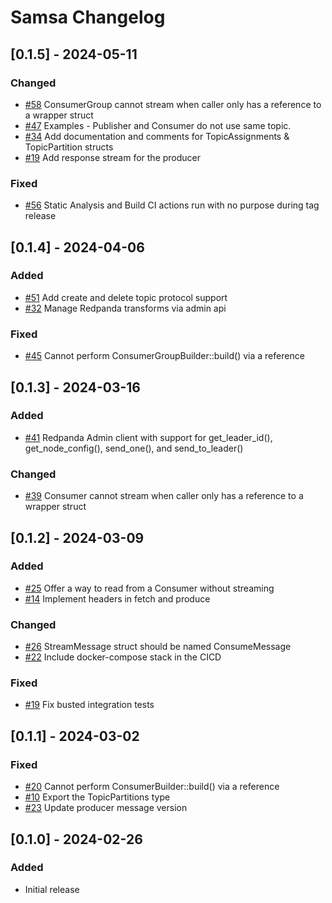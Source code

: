 # Samsa Changelog

## [0.1.5] - 2024-05-11
### Changed
- [#58](https://github.com/CallistoLabsNYC/samsa/issues/58) ConsumerGroup cannot stream when caller only has a reference to a wrapper struct
- [#47](https://github.com/CallistoLabsNYC/samsa/issues/47) Examples - Publisher and Consumer do not use same topic.
- [#34](https://github.com/CallistoLabsNYC/samsa/issues/34) Add documentation and comments for TopicAssignments & TopicPartition structs
- [#19](https://github.com/CallistoLabsNYC/samsa/issues/19) Add response stream for the producer

### Fixed
- [#56](https://github.com/CallistoLabsNYC/samsa/issues/56) Static Analysis and Build CI actions run with no purpose during tag release

## [0.1.4] - 2024-04-06
### Added
- [#51](https://github.com/CallistoLabsNYC/samsa/issues/51) Add create and delete topic protocol support
- [#32](https://github.com/CallistoLabsNYC/samsa/issues/32) Manage Redpanda transforms via admin api

### Fixed
- [#45](https://github.com/CallistoLabsNYC/samsa/issues/45) Cannot perform ConsumerGroupBuilder::build() via a reference

## [0.1.3] - 2024-03-16
### Added
- [#41](https://github.com/CallistoLabsNYC/samsa/issues/41) Redpanda Admin client with support for get_leader_id(), get_node_config(), send_one(), and send_to_leader()

### Changed
- [#39](https://github.com/CallistoLabsNYC/samsa/issues/39) Consumer cannot stream when caller only has a reference to a wrapper struct

## [0.1.2] - 2024-03-09
### Added
- [#25](https://github.com/CallistoLabsNYC/samsa/issues/25) Offer a way to read from a Consumer without streaming
- [#14](https://github.com/CallistoLabsNYC/samsa/issues/14) Implement headers in fetch and produce

### Changed
- [#26](https://github.com/CallistoLabsNYC/samsa/issues/26) StreamMessage struct should be named ConsumeMessage
- [#22](https://github.com/CallistoLabsNYC/samsa/issues/22) Include docker-compose stack in the CICD

### Fixed
- [#19](https://github.com/CallistoLabsNYC/samsa/issues/19) Fix busted integration tests

## [0.1.1] - 2024-03-02
### Fixed
- [#20](https://github.com/CallistoLabsNYC/samsa/issues/20) Cannot perform ConsumerBuilder::build() via a reference
- [#10](https://github.com/CallistoLabsNYC/samsa/issues/10) Export the TopicPartitions type
- [#23](https://github.com/CallistoLabsNYC/samsa/issues/23) Update producer message version

## [0.1.0] - 2024-02-26
### Added
- Initial release